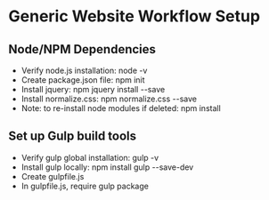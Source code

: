 # Generic Website Workflow Setup

## Node/NPM Dependencies
* Verify node.js installation: node -v
* Create package.json file: npm init
* Install jquery: npm jquery install --save
* Install normalize.css: npm normalize.css --save
* Note: to re-install node modules if deleted: npm install

## Set up Gulp build tools
* Verify gulp global installation: gulp -v
* Install gulp locally: npm install gulp --save-dev
* Create gulpfile.js
* In gulpfile.js, require gulp package